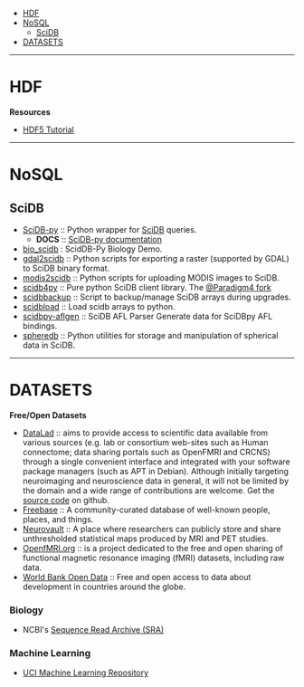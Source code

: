 - [HDF](#hdf)
- [NoSQL](#nosql)
   * [SciDB](#scidb)
- [DATASETS](#datasets)

----

# HDF
**Resources**
- [HDF5 Tutorial](https://github.com/scopatz/hdf5-is-for-lovers)

----

# NoSQL
## SciDB

- [SciDB-py](https://github.com/Paradigm4/SciDB-py) :: Python wrapper for [SciDB](http://scidb.org) queries.
   * __DOCS__ :: [SciDB-py documentation](http://scidb-py.readthedocs.org/)
- [bio_scidb](https://github.com/ChrisBeaumont/bio_scidb) : ScidDB-Py Biology Demo.
- [gdal2scidb](https://github.com/albhasan/gdal2scidb) :: Python scripts for exporting a raster (supported by GDAL) to SciDB binary format.
- [modis2scidb](https://github.com/albhasan/modis2scidb) ::  Python scripts for uploading MODIS images to SciDB.
- [scidb4py](https://github.com/artyom-smirnov/scidb4py) :: Pure python SciDB client library. The [@Paradigm4 fork](https://github.com/Paradigm4/scidb4py)
- [scidbbackup](https://github.com/nicksteiner/scidbbackup) :: Script to backup/manage SciDB arrays during upgrades.
- [scidbload](https://github.com/nicksteiner/scidbload) :: Load scidb arrays to python.
- [scidbpy-aflgen](https://github.com/ChrisBeaumont/scidbpy-aflgen) :: SciDB AFL Parser Generate data for SciDBpy AFL bindings.
- [spheredb](https://github.com/jakevdp/spheredb) :: Python utilities for storage and manipulation of spherical data in SciDB.

----

# DATASETS
__Free/Open Datasets__
- [DataLad](http://datalad.org) :: aims to provide access to scientific data available from various sources (e.g. lab or consortium web-sites such as Human connectome; data sharing portals such as OpenFMRI and CRCNS) through a single convenient interface and integrated with your software package managers (such as APT in Debian). Although initially targeting neuroimaging and neuroscience data in general, it will not be limited by the domain and a wide range of contributions are welcome. Get the [source code](https://github.com/datalad) on github.
- [Freebase](http://www.freebase.com) :: A community-curated database of well-known people, places, and things.
- [Neurovault](http://neurovault.org/) :: A place where researchers can publicly store and share unthresholded statistical maps produced by MRI and PET studies.
- [OpenfMRI.org](https://openfmri.org) :: is a project dedicated to the free and open sharing of functional magnetic resonance imaging (fMRI) datasets, including raw data.
- [World Bank Open Data](http://data.worldbank.org) :: Free and open access to data about development in countries around the globe.

### Biology
- NCBI's [Sequence Read Archive (SRA)](http://www.ncbi.nlm.nih.gov/sra)

### Machine Learning
- [UCI Machine Learning Repository](http://archive.ics.uci.edu/ml/)


